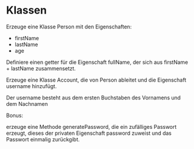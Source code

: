 # Klassen

Erzeuge eine Klasse Person mit den Eigenschaften:

- firstName
- lastName
- age

Definiere einen getter für die Eigenschaft fullName, der sich aus firstName + lastName zusammensetzt.

Erzeuge eine Klasse Account, die von Person ableitet und die Eigenschaft username hinzufügt.

Der username besteht aus dem ersten Buchstaben des Vornamens und dem Nachnamen

Bonus:

erzeuge eine Methode generatePassword, die ein zufälliges Passwort erzeugt, dieses der privaten Eigenschaft password zuweist und das Passwort einmalig zurückgibt.

